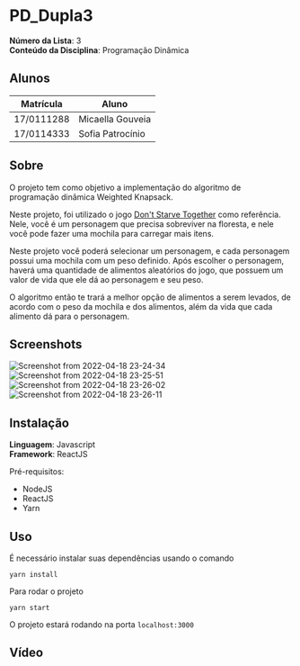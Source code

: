 # PD_Dupla3

**Número da Lista**: 3<br>
**Conteúdo da Disciplina**: Programação Dinâmica<br>

## Alunos
|Matrícula | Aluno |
| -- | -- |
| 17/0111288  |  Micaella Gouveia |
| 17/0114333  |  Sofia Patrocínio |

## Sobre 
O projeto tem como objetivo a implementação do algoritmo de programação dinâmica Weighted Knapsack.

Neste projeto, foi utilizado o jogo [Don't Starve Together](https://dontstarve.fandom.com/wiki/Don%27t_Starve) como referência. Nele, você é um personagem que precisa sobreviver na floresta, e nele você pode fazer uma mochila para carregar mais itens.

Neste projeto você poderá selecionar um personagem, e cada personagem possui uma mochila com um peso definido. Após escolher o personagem, haverá uma quantidade de alimentos aleatórios do jogo, que possuem um valor de vida que ele dá ao personagem e seu peso.

O algoritmo então te trará a melhor opção de alimentos a serem levados, de acordo com o peso da mochila e dos alimentos, além  da vida que cada alimento dá para o personagem.

## Screenshots
![Screenshot from 2022-04-18 23-24-34](https://user-images.githubusercontent.com/38709421/163907907-d9fc8486-b235-4e7d-8545-33191f38dbcd.png)
![Screenshot from 2022-04-18 23-25-51](https://user-images.githubusercontent.com/38709421/163907910-22779333-15e0-43e6-ae42-ccee6c6bedce.png)
![Screenshot from 2022-04-18 23-26-02](https://user-images.githubusercontent.com/38709421/163907911-e2f1c083-1a9f-4925-9a06-a383677f0cdf.png)
![Screenshot from 2022-04-18 23-26-11](https://user-images.githubusercontent.com/38709421/163907913-8a6c0adf-5a54-4eda-baf1-abf4a000c83b.png)

## Instalação 
**Linguagem**: Javascript<br>
**Framework**: ReactJS<br>

Pré-requisitos:
* NodeJS
* ReactJS
* Yarn

## Uso 
É necessário instalar suas dependências usando o comando

```
yarn install
```

Para rodar o projeto
```
yarn start
```

O projeto estará rodando na porta ```localhost:3000```

## Vídeo
